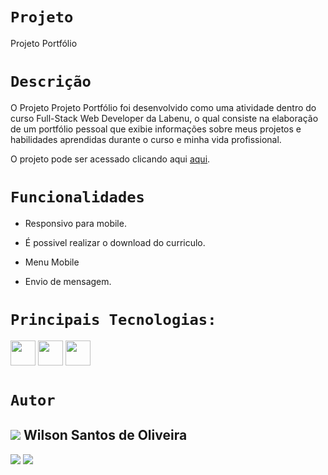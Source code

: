 # `Projeto`
Projeto Portfólio


# `Descrição`
O Projeto Projeto Portfólio foi desenvolvido como uma atividade dentro do curso Full-Stack Web Developer da Labenu, o qual consiste na elaboração de um portfólio pessoal que exibie informações sobre meus projetos e habilidades aprendidas durante o curso e minha vida profissional.


O projeto pode ser acessado clicando aqui [aqui](http://w.s.oliveira.portfolioresponsivo2022.surge.sh/).



# `Funcionalidades`

- Responsivo para mobile.

- É possivel realizar o download do curriculo.

- Menu Mobile 

- Envio de mensagem.



# `Principais Tecnologias:`

<img src='https://cdn-icons-png.flaticon.com/512/5968/5968292.png' height='40'> <img src='https://cdn-icons-png.flaticon.com/512/1051/1051277.png' height='40'> 
<img src='https://cdn-icons-png.flaticon.com/512/732/732190.png' height='40'>
</div>

# `Autor`

## [<img src='https://ca.slack-edge.com/TLAVDH7C2-U03D9VB02NB-b4b2af2cb962-48'>](https://github.com/wilsonsantos1992) Wilson Santos de Oliveira
<a href="https://www.linkedin.com/in/wilson-santos-de-oliveira-5b1919116/"><img src="https://img.shields.io/badge/LinkedIn-0077B5?style=for-the-badge&logo=linkedin&logoColor=white"></a> <a href="https://github.com/wilsonsantos1992"><img src="https://img.shields.io/badge/GitHub-100000?style=for-the-badge&logo=github&logoColor=white"></a>